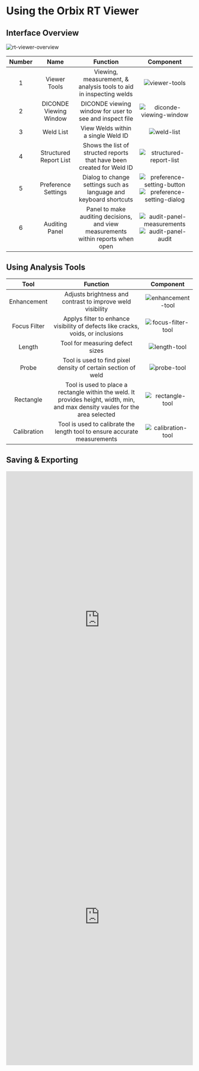 # Using the Orbix RT Viewer


## Interface Overview

![rt-viewer-overview](../assets/orbix-rt-viewer.png)

| Number | Name | Function | Component |
| :-------: | :-----: | :-----: | :------: |
| 1 | Viewer Tools | Viewing, measurement, & analysis tools to aid in inspecting welds | ![viewer-tools](../assets/viewer-tools.png) |
| 2 | DICONDE Viewing Window | DICONDE viewing window for user to see and inspect file | ![diconde-viewing-window](../assets/diconde-viewing-window.png) |
| 3 | Weld List | View Welds within a single Weld ID | ![weld-list](../assets/weld-list.png) |
| 4 | Structured Report List | Shows the list of structed reports that have been created for Weld ID | ![structured-report-list](../assets/structured-report-list.png) |
| 5 | Preference Settings | Dialog to change settings such as language and keyboard shortcuts | ![preference-setting-button](../assets/preference-setting-button.png) ![preference-setting-dialog](../assets/preference-setting-dialog.png) |
| 6 | Auditing Panel | Panel to make auditing decisions, and view measurements within reports when open | ![audit-panel-measurements](../assets/audit-panel-measurements.png) ![audit-panel-audit](../assets/audit-panel-audit.png) |


## Using Analysis Tools

| Tool | Function | Component |
| :-----: | :-----: | :------: |
| Enhancement | Adjusts brightness and contrast to improve weld visibility | ![enhancement-tool](../assets/enhancement-tool.png) |
| Focus Filter | Applys filter to enhance visibility of defects like cracks, voids, or inclusions | ![focus-filter-tool](../assets/focus-filter-tool.png) |
| Length | Tool for measuring defect sizes | ![length-tool](../assets/length-tool.png) |
| Probe | Tool is used to find pixel density of certain section of weld  | ![probe-tool](../assets/probe-tool.png) |
| Rectangle | Tool is used to place a rectangle within the weld. It provides height, width, min, and max density vaules for the area selected | ![rectangle-tool](../assets/rectangle-tool.png) |
| Calibration | Tool is used to calibrate the length tool to ensure accurate measurements | ![calibration-tool](../assets/calibration-tool.png) |





## Saving & Exporting

<iframe src="https://scribehow.com/embed/How_To_Create_and_Export_a_Report_Online__4L1N6FB_TvulC6tE8pvgLQ?as=video" width="100%" height="800" allow="fullscreen" style="aspect-ratio: 16 / 12; border: 0; min-height: 480px"></iframe>

<iframe src="https://scribehow.com/embed/How_To_Create_and_Export_a_Report_Online__4L1N6FB_TvulC6tE8pvgLQ?as=scrollable" width="100%" height="800" allow="fullscreen" style="border: 0; min-height: 640px"></iframe>